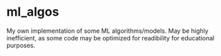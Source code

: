 # ml_algos
My own implementation of some ML algorithms/models. May be highly inefficient, as some code may be optimized for readibility for educational purposes.
